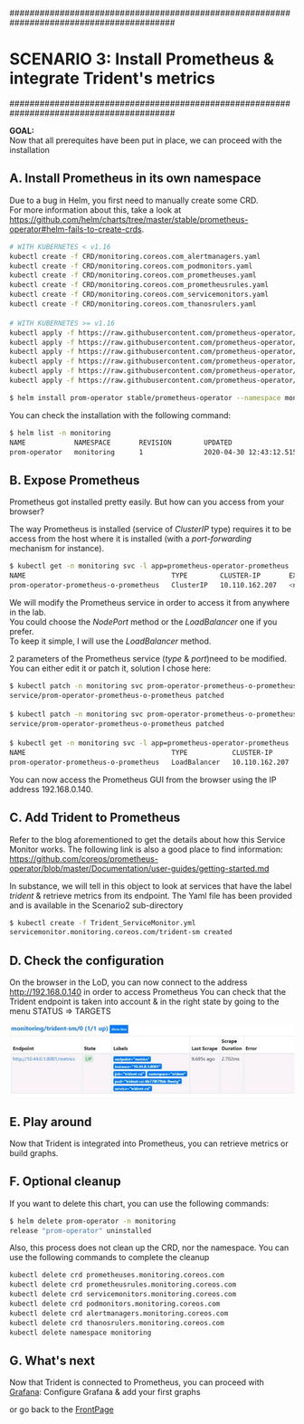 #########################################################################################
# SCENARIO 3: Install Prometheus & integrate Trident's metrics
#########################################################################################

**GOAL:**  
Now that all prerequites have been put in place, we can proceed with the installation

## A. Install Prometheus in its own namespace

Due to a bug in Helm, you first need to manually create some CRD.  
For more information about this, take a look at https://github.com/helm/charts/tree/master/stable/prometheus-operator#helm-fails-to-create-crds.  

```bash
# WITH KUBERNETES < v1.16
kubectl create -f CRD/monitoring.coreos.com_alertmanagers.yaml
kubectl create -f CRD/monitoring.coreos.com_podmonitors.yaml
kubectl create -f CRD/monitoring.coreos.com_prometheuses.yaml
kubectl create -f CRD/monitoring.coreos.com_prometheusrules.yaml
kubectl create -f CRD/monitoring.coreos.com_servicemonitors.yaml
kubectl create -f CRD/monitoring.coreos.com_thanosrulers.yaml

# WITH KUBERNETES >= v1.16
kubectl apply -f https://raw.githubusercontent.com/prometheus-operator/prometheus-operator/master/example/prometheus-operator-crd/monitoring.coreos.com_alertmanagers.yaml
kubectl apply -f https://raw.githubusercontent.com/prometheus-operator/prometheus-operator/master/example/prometheus-operator-crd/monitoring.coreos.com_podmonitors.yaml
kubectl apply -f https://raw.githubusercontent.com/prometheus-operator/prometheus-operator/master/example/prometheus-operator-crd/monitoring.coreos.com_prometheuses.yaml
kubectl apply -f https://raw.githubusercontent.com/prometheus-operator/prometheus-operator/master/example/prometheus-operator-crd/monitoring.coreos.com_prometheusrules.yaml
kubectl apply -f https://raw.githubusercontent.com/prometheus-operator/prometheus-operator/master/example/prometheus-operator-crd/monitoring.coreos.com_servicemonitors.yaml
kubectl apply -f https://raw.githubusercontent.com/prometheus-operator/prometheus-operator/master/example/prometheus-operator-crd/monitoring.coreos.com_thanosrulers.yaml
```

```bash
$ helm install prom-operator stable/prometheus-operator --namespace monitoring --set prometheusOperator.createCustomResource=false,grafana.persistence.enabled=true,grafana.sidecar.datasources.defaultDatasourceEnabled=false
```

You can check the installation with the following command:

```bash
$ helm list -n monitoring
NAME            NAMESPACE       REVISION        UPDATED                                 STATUS          CHART                           APP VERSION
prom-operator   monitoring      1               2020-04-30 12:43:12.515947662 +0000 UTC deployed        prometheus-operator-8.13.4      0.38.1
```

## B. Expose Prometheus

Prometheus got installed pretty easily.
But how can you access from your browser?

The way Prometheus is installed (service of _ClusterIP_ type) requires it to be access from the host where it is installed (with a *port-forwarding* mechanism for instance).

```bash
$ kubectl get -n monitoring svc -l app=prometheus-operator-prometheus
NAME                                    TYPE        CLUSTER-IP       EXTERNAL-IP   PORT(S)    AGE
prom-operator-prometheus-o-prometheus   ClusterIP   10.110.162.207   <none>        9090/TCP   3m15s
```

We will modify the Prometheus service in order to access it from anywhere in the lab.  
You could choose the *NodePort* method or the *LoadBalancer* one if you prefer.  
To keep it simple, I will use the *LoadBalancer* method.  

2 parameters of the Prometheus service (_type_ & _port_)need to be modified. You can either edit it or patch it, solution I chose here:

```bash
$ kubectl patch -n monitoring svc prom-operator-prometheus-o-prometheus -p '{"spec":{"type":"LoadBalancer"}}'
service/prom-operator-prometheus-o-prometheus patched

$ kubectl patch -n monitoring svc prom-operator-prometheus-o-prometheus --type='json' -p='[{"op": "replace", "path": "/spec/ports/0/port", "value":80}]'
service/prom-operator-prometheus-o-prometheus patched

$ kubectl get -n monitoring svc -l app=prometheus-operator-prometheus
NAME                                    TYPE           CLUSTER-IP       EXTERNAL-IP     PORT(S)        AGE
prom-operator-prometheus-o-prometheus   LoadBalancer   10.110.162.207   192.168.0.140   80:30446/TCP   30m
```

You can now access the Prometheus GUI from the browser using the IP address 192.168.0.140.  

## C. Add Trident to Prometheus

Refer to the blog aforementioned to get the details about how this Service Monitor works.
The following link is also a good place to find information:
https://github.com/coreos/prometheus-operator/blob/master/Documentation/user-guides/getting-started.md

In substance, we will tell in this object to look at services that have the label *trident* & retrieve metrics from its endpoint.
The Yaml file has been provided and is available in the Scenario2 sub-directory

```bash
$ kubectl create -f Trident_ServiceMonitor.yml
servicemonitor.monitoring.coreos.com/trident-sm created
```

## D. Check the configuration

On the browser in the LoD, you can now connect to the address http://192.168.0.140 in order to access Prometheus
You can check that the Trident endpoint is taken into account & in the right state by going to the menu STATUS => TARGETS

![Trident Status in Prometheus](../Images/Trident_status_in_prometheus.jpg "Trident Status in Prometheus")

## E. Play around

Now that Trident is integrated into Prometheus, you can retrieve metrics or build graphs.

## F. Optional cleanup

If you want to delete this chart, you can use the following commands:

```bash
$ helm delete prom-operator -n monitoring
release "prom-operator" uninstalled
```

Also, this process does not clean up the CRD, nor the namespace. You can use the following commands to complete the cleanup

```bash
kubectl delete crd prometheuses.monitoring.coreos.com
kubectl delete crd prometheusrules.monitoring.coreos.com
kubectl delete crd servicemonitors.monitoring.coreos.com
kubectl delete crd podmonitors.monitoring.coreos.com
kubectl delete crd alertmanagers.monitoring.coreos.com
kubectl delete crd thanosrulers.monitoring.coreos.com
kubectl delete namespace monitoring
```

## G. What's next

Now that Trident is connected to Prometheus, you can proceed with [Grafana](../3_Grafana):  Configure Grafana & add your first graphs  

or go back to the [FrontPage](https://github.com/YvosOnTheHub/LabNetApp)